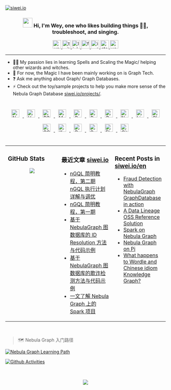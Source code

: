 [![siwei.io](https://user-images.githubusercontent.com/1651790/145577653-3fbbd5a3-8958-42c1-a38c-69ebfc473c50.png)](https://www.siwei.io)

### <div align="center"><img src="https://raw.githubusercontent.com/iampavangandhi/iampavangandhi/master/gifs/Hi.gif" width="30"> Hi, I'm Wey,  one who likes building things 👨‍💻, troubleshoot, and singing.</div>

<div align="center">
    <a href="https://www.siwei.io/" target="_blank">
        <img src=https://img.shields.io/badge/blog-siwei.io-red?&style=for-the-badge alt=youtube style="margin-bottom: 5px;" height="26" />
    </a>
    <a href="https://twitter.com/wey_gu" target="_blank">
        <img src=https://img.shields.io/badge/twitter-%2300acee.svg?&style=for-the-badge&logo=twitter&logoColor=white alt=twitter style="margin-bottom: 5px;" height="26" />
    </a>
    <a href="https://linkedin.com/in/weygu" target="_blank">
        <img src=https://img.shields.io/badge/linkedin-%231E77B5.svg?&style=for-the-badge&logo=linkedin&logoColor=white alt=linkedin style="margin-bottom: 5px;" height="26" />
    </a>
    <a href="https://www.facebook.com/Weyl.GU" target="_blank">
        <img src=https://img.shields.io/badge/facebook-%232E87FB.svg?&style=for-the-badge&logo=facebook&logoColor=white alt=facebook style="margin-bottom: 5px;" height="26" />
    </a>
    <a href="https://instagram.com/siwei.gu" target="_blank">
        <img src=https://img.shields.io/badge/instagram-%23000000.svg?&style=for-the-badge&logo=instagram&logoColor=white alt=instagram style="margin-bottom: 5px;" height="26" />
    </a>
    <a href="https://stackoverflow.com/users/1402404" target="_blank">
        <img src=https://img.shields.io/badge/stackoverflow-%23F28032.svg?&style=for-the-badge&logo=stackoverflow&logoColor=white alt=stackoverflow style="margin-bottom: 5px;" height="26" />
    </a>
    <a href="https://www.youtube.com/user/wey_gu" target="_blank">
        <img src=https://img.shields.io/badge/youtube-%23EE4831.svg?&style=for-the-badge&logo=youtube&logoColor=white alt=youtube style="margin-bottom: 5px;" height="26" />
    </a>
</div>


---------------------------

- 🧙🏻 My passion lies in learning Spells and Scaling the Magic/ helping other wizards and witches.
- 🧚 For now, the Magic I have been mainly working on is Graph Tech.
- ❓ Ask me anything about Graph/ Graph Databases.
- ⚡ Check out the toy/sample projects to help you make more sense of the Nebula Graph Database [siwei.io/projects/](https://www.siwei.io/projects/).

<br/>

<div align="center">
    <a href="https://github.com/vesoft-inc/nebula/" target="_blank">
        <img style="margin: 10px" src="https://user-images.githubusercontent.com/1651790/145546317-64dba859-6d7b-4243-a8b7-0e3e64004dc9.png" alt="Nebula Graph" height="25" />
    </a>
    <a href="https://github.com/vuejs/vue" target="_blank">
        <img style="margin: 10px" src="https://profilinator.rishav.dev/skills-assets/vuejs-original-wordmark.svg" alt="Vue.js" height="25" />
    </a>
    <a href="https://github.com/d3/d3" target="_blank">
        <img style="margin: 10px" src="https://profilinator.rishav.dev/skills-assets/d3js-original.svg" alt="D3.js" height="25" />
    </a>
    <a href="https://github.com/mysql/mysql-server" target="_blank">
        <img style="margin: 10px" src="https://profilinator.rishav.dev/skills-assets/mysql-original-wordmark.svg" alt="MySQL" height="25" />
    </a>
    <a href="https://github.com/postgres/postgres" target="_blank">
        <img style="margin: 10px" src="https://profilinator.rishav.dev/skills-assets/postgresql-original-wordmark.svg" alt="PostgreSQL" height="25" />
    </a>
    <a href="https://github.com/redis/redis" target="_blank">
        <img style="margin: 10px" src="https://profilinator.rishav.dev/skills-assets/redis-original-wordmark.svg" alt="Redis" height="25" />
    </a>
    <a href="https://github.com/python/cpython" target="_blank">
        <img style="margin: 10px" src="https://profilinator.rishav.dev/skills-assets/python-original.svg" alt="Python" height="25" />
    </a>
    <a href="https://github.com/nginx/nginx" target="_blank">
        <img style="margin: 10px" src="https://profilinator.rishav.dev/skills-assets/nginx-original.svg" alt="Nginx" height="25" />
    </a>
    <a href="https://github.com/torvalds/linux" target="_blank">
        <img style="margin: 10px" src="https://profilinator.rishav.dev/skills-assets/linux-original.svg" alt="Linux" height="25" />
    </a>
    <a href="https://github.com/chartjs/Chart.js" target="_blank">
        <img style="margin: 10px" src="https://profilinator.rishav.dev/skills-assets/logo-title.svg" alt="Chart.js" height="25" />
    </a>
    <a href="https://cloud.google.com/" target="_blank">
        <img style="margin: 10px" src="https://profilinator.rishav.dev/skills-assets/google_cloud-icon.svg" alt="GCP" height="25" />
    </a>
    <a href="https://github.com/kubernetes/kubernetes" target="_blank">
        <img style="margin: 10px" src="https://profilinator.rishav.dev/skills-assets/kubernetes-icon.svg" alt="Kubernetes" height="25" />
    </a>
    <a href="http://git.savannah.gnu.org/cgit/bash.git/" target="_blank">
        <img style="margin: 10px" src="https://profilinator.rishav.dev/skills-assets/gnu_bash-icon.svg" alt="Bash" height="25" />
    </a>
    <a href="https://www.openstack.org/" target="_blank">
        <img style="margin: 10px" src="https://profilinator.rishav.dev/skills-assets/openstack.png" alt="OpenStack" height="25" />
    </a>
    <a href="https://github.com/pallets/flask" target="_blank">
        <img style="margin: 10px" src="https://profilinator.rishav.dev/skills-assets/flask.png" alt="Flask" height="25" />
    </a>
    <a href="https://github.com/git/git" target="_blank">
        <img style="margin: 10px" src="https://profilinator.rishav.dev/skills-assets/git-scm-icon.svg" alt="Git" height="25" />
    </a>
</div>
<br/>

<table><tr><td valign="top" width="33%">

### GitHub Stats

<div align="center"><img src="https://github-readme-stats.vercel.app/api?username=wey-gu&show_icons=true&theme=react&count_private=true&hide_border=true" align="center" /></div>

</td><td valign="top" width="33%">

### 最近文章 [siwei.io](https://www.siwei.io)

<!-- BLOG-POST-LIST:START -->
- [nGQL 简明教程，第二期 nGQL 执行计划详解与调优](https://siwei.io/ngql-execution-plan/)
- [nGQL 简明教程，第一期](https://siwei.io/ngql-tutorial/)
- [基于 NebulaGraph 图数据库的 ID Resolution 方法与代码示例](https://siwei.io/identity-resolution/)
- [基于 NebulaGraph 图数据库的欺诈检测方法与代码示例](https://siwei.io/fraud-detection-with-nebulagraph/)
- [一文了解 Nebula Graph 上的 Spark 项目](https://siwei.io/spark-on-nebula-graph/)
<!-- BLOG-POST-LIST:END -->

</td><td valign="top" width="33%">

### Recent Posts in [siwei.io/en](https://www.siwei.io/en/)

<!-- BLOG_EN_LIST:START -->
- [Fraud Detection with NebulaGraph GraphDatabase in action](https://siwei.io/en/fraud-detection-with-nebulagraph/)
- [A Data Lineage OSS Reference Solution](https://siwei.io/en/data-lineage-oss-ref-solution/)
- [Spark on Nebula Graph](https://siwei.io/en/spark-on-nebula-graph/)
- [Nebula Graph on Pi](https://siwei.io/en/nebula-graph-on-pi/)
- [What happens to Wordle and Chinese idiom Knowledge Graph?](https://siwei.io/en/resolve-wordle/)
<!-- BLOG_EN_LIST:END -->

</td></tr></table>  
<br/>

> 🗺️ Nebula Graph 入门路径

[![Nebula Graph Learning Path](https://user-images.githubusercontent.com/1651790/145390033-8007d10b-1167-4431-96e1-6a23be0374a5.png)](https://miro.com/app/board/o9J_lhIe7dE=/)

[![Github Activities](https://activity-graph.herokuapp.com/graph?username=wey-gu&theme=react-dark)](https://github.com/wey-gu)

<br/>
<!-- <div align="center"><img src="https://spotify-github-profile.vercel.app/api/view?uid=littlewey&cover_image=true&theme=default" /></div> -->
<br/>

<div align="center">
<img src="https://komarev.com/ghpvc/?username=wey-gu&&style=flat-square" align="center" />
</div>
<br/>
<br/>

<!--
  <div align="center">Generated using <a href="https://profilinator.rishav.dev/" target="_blank">Github Profilinator</a></div>
-->
